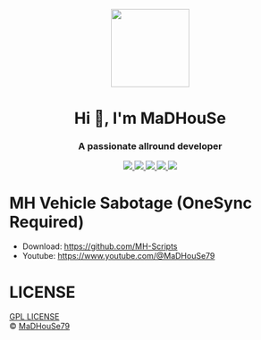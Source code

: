 <p align="center">
    <img width="140" src="https://icons.iconarchive.com/icons/iconarchive/red-orb-alphabet/128/Letter-M-icon.png" />  
    <h1 align="center">Hi 👋, I'm MaDHouSe</h1>
    <h3 align="center">A passionate allround developer </h3>    
</p>

<p align="center">
    <a href="https://github.com/MH-Scripts/mh-cashasitem/issues">
        <img src="https://img.shields.io/github/issues/MH-Scripts/mh-cashasitem"/> 
    </a>
    <a href="https://github.com/MaDHouSe79/MH-Scripts/watchers">
        <img src="https://img.shields.io/github/watchers/MH-Scripts/mh-cashasitem"/> 
    </a> 
    <a href="https://github.com/MaDHouSe79/mh-cashasitem/network/members">
        <img src="https://img.shields.io/github/forks/MH-Scripts/mh-cashasitem"/> 
    </a>  
    <a href="https://github.com/MaDHouSe79/mh-cashasitem/stargazers">
        <img src="https://img.shields.io/github/stars/MH-Scripts/mh-cashasitem?color=white"/> 
    </a>
    <a href="https://github.com/MaDHouSe79/MH-Scripts/blob/main/LICENSE">
        <img src="https://img.shields.io/github/license/MH-Scripts/MH-Scripts?color=black"/> 
    </a>      
</p>

# MH Vehicle Sabotage (OneSync Required)
- Download: https://github.com/MH-Scripts
- Youtube: https://www.youtube.com/@MaDHouSe79

# LICENSE
[GPL LICENSE](./LICENSE)<br />
&copy; [MaDHouSe79](https://www.youtube.com/@MaDHouSe79)
